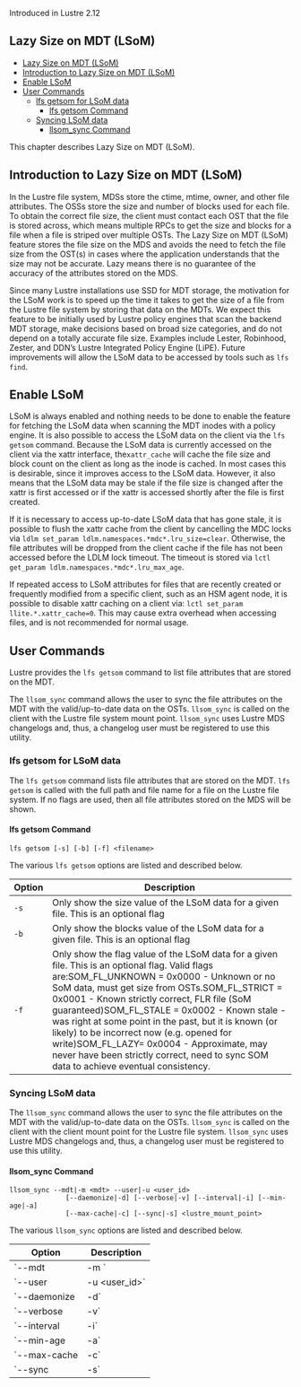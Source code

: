 Introduced in Lustre 2.12 

## Lazy Size on MDT (LSoM)

- [Lazy Size on MDT (LSoM)](#lazy-size-on-mdt-lsom)
- [Introduction to Lazy Size on MDT (LSoM)](#introduction-to-lazy-size-on-mdt-lsom)
- [Enable LSoM](#enable-lsom)
- [User Commands](#user-commands)
  * [lfs getsom for LSoM data](#lfs-getsom-for-lsom-data)
    + [lfs getsom Command](#lfs-getsom-command)
  * [Syncing LSoM data](#syncing-lsom-data)
    + [llsom_sync Command](#llsom-sync-command)

This chapter describes Lazy Size on MDT (LSoM).

## Introduction to Lazy Size on MDT (LSoM)

In the Lustre file system, MDSs store the ctime, mtime, owner, and other file attributes. The OSSs store the size and number of blocks used for each file. To obtain the correct file size, the client must contact each OST that the file is stored across, which means multiple RPCs to get the size and blocks for a file when a file is striped over multiple OSTs. The Lazy Size on MDT (LSoM) feature stores the file size on the MDS and avoids the need to fetch the file size from the OST(s) in cases where the application understands that the size may not be accurate. Lazy means there is no guarantee of the accuracy of the attributes stored on the MDS.

Since many Lustre installations use SSD for MDT storage, the motivation for the LSoM work is to speed up the time it takes to get the size of a file from the Lustre file system by storing that data on the MDTs. We expect this feature to be initially used by Lustre policy engines that scan the backend MDT storage, make decisions based on broad size categories, and do not depend on a totally accurate file size. Examples include Lester, Robinhood, Zester, and DDN’s Lustre Integrated Policy Engine (LiPE). Future improvements will allow the LSoM data to be accessed by tools such as `lfs find`.

## Enable LSoM

LSoM is always enabled and nothing needs to be done to enable the feature for fetching the LSoM data when scanning the MDT inodes with a policy engine. It is also possible to access the LSoM data on the client via the `lfs getsom` command. Because the LSoM data is currently accessed on the client via the xattr interface, the`xattr_cache` will cache the file size and block count on the client as long as the inode is cached. In most cases this is desirable, since it improves access to the LSoM data. However, it also means that the LSoM data may be stale if the file size is changed after the xattr is first accessed or if the xattr is accessed shortly after the file is first created.

If it is necessary to access up-to-date LSoM data that has gone stale, it is possible to flush the xattr cache from the client by cancelling the MDC locks via `ldlm set_param ldlm.namespaces.*mdc*.lru_size=clear`. Otherwise, the file attributes will be dropped from the client cache if the file has not been accessed before the LDLM lock timeout. The timeout is stored via `lctl get_param ldlm.namespaces.*mdc*.lru_max_age`.

If repeated access to LSoM attributes for files that are recently created or frequently modified from a specific client, such as an HSM agent node, it is possible to disable xattr caching on a client via: `lctl set_param llite.*.xattr_cache=0`. This may cause extra overhead when accessing files, and is not recommended for normal usage.

## User Commands

Lustre provides the `lfs getsom` command to list file attributes that are stored on the MDT.

The `llsom_sync` command allows the user to sync the file attributes on the MDT with the valid/up-to-date data on the OSTs. `llsom_sync` is called on the client with the Lustre file system mount point. `llsom_sync` uses Lustre MDS changelogs and, thus, a changelog user must be registered to use this utility.

### lfs getsom for LSoM data
The `lfs getsom` command lists file attributes that are stored on the MDT. `lfs getsom` is called with the full path and file name for a file on the Lustre file system. If no flags are used, then all file attributes stored on the MDS will be shown.

#### lfs getsom Command

```
lfs getsom [-s] [-b] [-f] <filename>
```

The various `lfs getsom` options are listed and described below.

| **Option** | **Description**                                              |
| ---------- | ------------------------------------------------------------ |
| `-s`       | Only show the size value of the LSoM data for a given file. This is an optional flag |
| `-b`       | Only show the blocks value of the LSoM data for a given file. This is an optional flag |
| `-f`       | Only show the flag value of the LSoM data for a given file. This is an optional flag. Valid flags are:SOM_FL_UNKNOWN = 0x0000 - Unknown or no SoM data, must get size from OSTs.SOM_FL_STRICT = 0x0001 - Known strictly correct, FLR file (SoM guaranteed)SOM_FL_STALE = 0x0002 - Known stale -was right at some point in the past, but it is known (or likely) to be incorrect now (e.g. opened for write)SOM_FL_LAZY= 0x0004 - Approximate, may never have been strictly correct, need to sync SOM data to achieve eventual consistency. |

### Syncing LSoM data

The `llsom_sync` command allows the user to sync the file attributes on the MDT with the valid/up-to-date data on the OSTs. `llsom_sync` is called on the client with the client mount point for the Lustre file system. `llsom_sync` uses Lustre MDS changelogs and, thus, a changelog user must be registered to use this utility.

#### llsom_sync Command

```
llsom_sync --mdt|-m <mdt> --user|-u <user_id>
              [--daemonize|-d] [--verbose|-v] [--interval|-i] [--min-age|-a]
              [--max-cache|-c] [--sync|-s] <lustre_mount_point>
```

The various `llsom_sync` options are listed and described below.

| **Option**              | **Description**                                              |
| ----------------------- | ------------------------------------------------------------ |
| `--mdt | -m <mdt>`      | The metadata device which need to be synced the LSoM xattr of files. A changelog user must be registered for this device.Required flag. |
| `--user | -u <user_id>` | The changelog user id for the MDT device. Required flag.     |
| `--daemonize | -d`      | Optional flag to “daemonize” the program. In daemon mode, the utility will scan, process the changelog records and sync the LSoM xattr for files periodically. |
| `--verbose | -v`        | Optional flag to produce verbose output.                     |
| `--interval | -i`       | Optional flag for the time interval to scan the Lustre changelog and process the log record in daemon mode. |
| `--min-age | -a`        | Optional flag for the time that `llsom_sync` tool will not try to sync the LSoM data for any files closed less than this many seconds old. The default min-age value is 600s(10 minutes). |
| `--max-cache | -c`      | Optional flag for the total memory used for the FID cache which can be with a suffix [KkGgMm].The default max-cache value is 256MB. For the parameter value < 100, it is taken as the percentage of total memory size used for the FID cache instead of the cache size. |
| `--sync | -s`           | Optional flag to sync file data to make the dirty data out of cache to ensure the blocks count is correct when update the file LSoM xattr. This option could hurt server performance significantly if thousands of fsync requests are sent. |